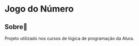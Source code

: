 <h1>Jogo do Número</h1>

<h2>Sobre📰</h2>
<p>Projeto utilizado nos cursos de lógica de programação da Alura.</p>
